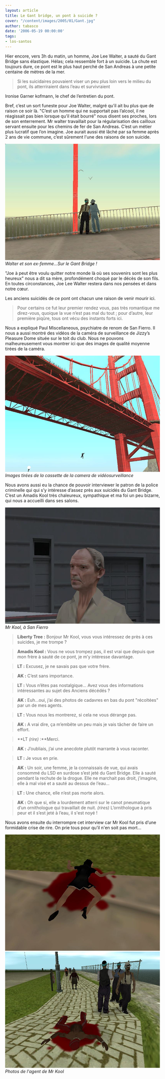 ```yaml
---
layout: article
title: Le Gant bridge, un pont à suicide ?
cover: "/content/images/2005/01/Gant.jpg"
author: tabasco
date: '2006-05-19 00:00:00'
tags:
- los-santos
---
```


Hier encore, vers 3h du matin, un homme, Joe Lee Walter, a sauté du Gant Bridge sans élastique. Hélas; cela ressemble fort à un suicide. La chute est toujours dure, ce pont est le plus haut perché de San Andreas à une petite centaine de mètres de la mer.

> Si les suicidaires pouvaient viser un peu plus loin vers le milieu du pont, ils atterriraient dans l’eau et survivraient

Ironise Garner kofmann, le chef de l’entretien du pont.

Bref, c’est un sort funeste pour Joe Walter, malgré qu’il ait bu plus que de raison ce soir là. "C’est un homme qui ne supportait pas l’alcool, il ne réagissait pas bien lorsque qu’il était bourré" nous disent ses proches, lors de son enterrement. Mr walter travaillait pour la régularisation des cailloux servant ensuite pour les chemins de fer de San Andreas. C’est un métier plus lucratif que l’on imagine. Joe aurait aussi été lâché par sa femme après 2 ans de vie commune, c’est sûrement l'une des raisons de son suicide.

![Walter et son ex-femme...Sur le Gant Bridge !](/content/images/2005/01/Walter___wife.jpg)
_Walter et son ex-femme...Sur le Gant Bridge !_

"Joe à peut être voulu quitter notre monde là où ses souvenirs sont les plus heureux" nous a dit sa mère, profondément choqué par le décès de son fils. En toutes circonstances, Joe Lee Walter restera dans nos pensées et dans notre cœur.

Les anciens suicidés de ce pont ont chacun une raison de venir mourir ici.

> Pour certains ce fut leur premier rendez vous, pas très romantique me direz-vous, quoique la vue n’est pas mal du tout&nbsp;; pour d’autre, leur première piqûre, tous ont vécu des instants forts ici.

Nous a expliqué Paul Miscellaneous, psychiatre de renom de San Fierro. Il nous a aussi montré des vidéos de la caméra de&nbsp;surveillance de Jizzy’s Pleasure Dome située sur le toit du club. Nous ne pouvons malheureusement vous montrer ici que des images de qualité moyenne tirées de la caméra.

![Images tirées de la cassette de la camera de vidéosurveillance](/content/images/2005/01/Saut_1.jpg)
_Images tirées de la cassette de la camera de vidéosurveillance_

Nous avons aussi eu la chance de pouvoir interviewer le patron de la police criminelle qui qui s’y intéresse d’assez près aux suicidés du Gant Bridge. C’est un Amadis Kool très chaleureux, sympathique et ma foi un peu bizarre, qui nous a accueilli dans ses salons.

![Mr Kool, à San Fierro](/content/images/2005/01/amadis.jpg)
_Mr Kool, à San Fierro_

> **Liberty Tree&nbsp;:** Bonjour Mr Kool, vous vous intéressez de près à ces suicides, je me trompe&nbsp;?

> **Amadis Kool&nbsp;:** Vous ne vous trompez pas, il est vrai que depuis que mon frère à sauté de ce pont, je m’y intéresse davantage.

> **LT&nbsp;:** Excusez, je ne savais pas que votre frère.

> **AK&nbsp;:** C’est sans importance.

> **LT&nbsp;:** Vous n’êtes pas nostalgique... Avez vous des informations intéressantes au sujet des Anciens décédés&nbsp;?

> **AK&nbsp;:** Euh…oui, j’ai des photos de cadavres en bas du pont "récoltées" par un de mes agents.

> **LT&nbsp;:** Vous nous les montrerez, si cela ne vous dérange pas.

> **AK&nbsp;:** A vrai dire, ça m’embête un peu mais je vais tâcher de faire un effort.

> \*\*LT _(rire)_ :\*\*Merci.

> **AK&nbsp;:** J’oubliais, j’ai une anecdote plutôt marrante à vous raconter.

> **LT&nbsp;:** Je vous en prie.

> **AK&nbsp;:** Un soir, une femme, je la connaissais de vue, qui avais consommé du LSD en surdose s’est jeté du Gant Bridge. Elle à sauté pendant la rechute de la drogue. Elle ne marchait pas droit, j’imagine, elle à mal visé et a&nbsp;sauté au dessus de l’eau…

> **LT&nbsp;:** Une chance, elle n’est pas morte alors.

> **AK&nbsp;:** Oh que si, elle a lourdement atterri sur le canot pneumatique d’un ornithologue qui travaillait de nuit. _(rires)_ L’ornithologue à pris peur et il s’est jeté à l’eau, il&nbsp;s'est noyé&nbsp;!

Nous avons ensuite du&nbsp;interrompre cet interview&nbsp;car Mr Kool fut pris d’une formidable crise de rire. On prie tous pour qu’il n'en soit pas mort…

![](/content/images/2005/01/cadavre1.jpg)
![Photos de l'agent de Mr Kool](/content/images/2005/01/cadavre2.jpg)
_Photos de l'agent de Mr Kool_

<!--kg-card-end: markdown-->

